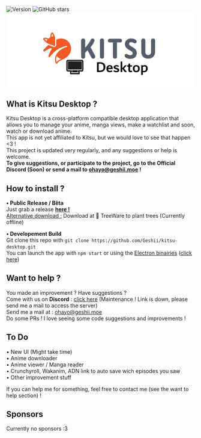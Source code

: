 ![Version](https://img.shields.io/badge/Version-V1.0-orange)
![GitHub stars](https://img.shields.io/github/stars/Geshii/kitsu-desktop?color=blueviolet&label=Star%20me%20%3F)   
![Kitsu Desktop](images/kitsudesktop.png)
  
## What is Kitsu Desktop ?
Kitsu Desktop is a cross-platform compatible desktop application that allows you to manage your anime, manga views, make a watchlist and soon, watch or download anime.   
This app is not yet affiliated to Kitsu, but we would love to see that happen <3 !    
This project is updated very regularly, and any suggestions or help is welcome.      
**To give suggestions, or participate to the project, go to the Official Discord (Soon) or send a mail to ohayo@geshii.moe !**    
        
## How to install ?
**• Public Release / Bêta**                               
Just grab a release **[here !](https://github.com/geshii/kitsu-desktop/releases)**       
<ins>Alternative download :</ins> Download at 🌲 TreeWare to plant trees (Currently offline)     
          
**• Developement Build**         
Git clone this repo with `git clone https://github.com/Geshii/kitsu-desktop.git`      
You can launch the app with `npm start` or using the <ins>Electron binairies</ins> ([click here](https://github.com/electron/electron/releases))
                          
## Want to help ?                   
You made an improvement ? Have suggestions ?         
Come with us on __Discord__ : [click here](https://discord.geshii.moe) (Maintenance ! Link is down, please send me a mail to access the server)           
Send me a mail at : <ins>ohayo@geshii.moe</ins>              
Do some PRs ! I love seeing some code suggestions and improvements !      
                     
## To Do             
• New UI (Might take time)                
• Anime downloader               
• Anime viewer / Manga reader              
• Crunchyroll, Wakanim, ADN link to auto save wich episodes you saw               
• Other improvement stuff                 
            
If you can help me for something, feel free to contact me (see the want to help section) !          
       
## Sponsors      
Currently no sponsors :3             
